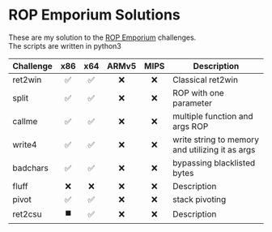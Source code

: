 # ROP Emporium Solutions

These are my solution to the [ROP Emporium](https://ropemporium.com) challenges.  
The scripts are written in python3

| Challenge | x86 | x64 | ARMv5 | MIPS |  Description | 
| --- | :---: | :---: | :---: | :---: | --- |
| ret2win | ✅ | ✅ | ❌ | ❌ | Classical ret2win | 
| split | ✅ | ✅ | ❌ | ❌ | ROP with one parameter | 
| callme | ✅ | ✅ | ❌ | ❌ | multiple function and args ROP | 
| write4 | ✅ | ✅ | ❌ | ❌ | write string to memory and utilizing it as args | 
| badchars | ✅ | ✅ | ❌ | ❌ | bypassing blacklisted bytes | 
| fluff | ❌ | ❌ | ❌ | ❌ | Description | 
| pivot | ✅ | ✅ | ❌ | ❌ | stack pivoting | 
| ret2csu | ◼️ | ✅ | ❌ | ❌ | Description | 